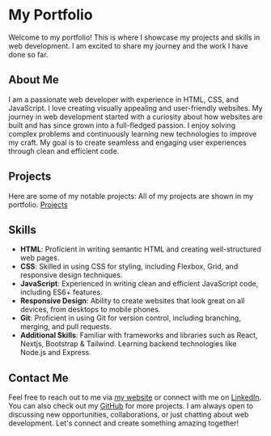 # My Portfolio

Welcome to my portfolio! This is where I showcase my projects and skills in web development. I am excited to share my journey and the work I have done so far.

## About Me

I am a passionate web developer with experience in HTML, CSS, and JavaScript. I love creating visually appealing and user-friendly websites. My journey in web development started with a curiosity about how websites are built and has since grown into a full-fledged passion. I enjoy solving complex problems and continuously learning new technologies to improve my craft. My goal is to create seamless and engaging user experiences through clean and efficient code.

## Projects

Here are some of my notable projects:
All of my projects are shown in my portfolio.
[Projects](https://imranparthib.me/#projects)

## Skills

- **HTML**: Proficient in writing semantic HTML and creating well-structured web pages.
- **CSS**: Skilled in using CSS for styling, including Flexbox, Grid, and responsive design techniques.
- **JavaScript**: Experienced in writing clean and efficient JavaScript code, including ES6+ features.
- **Responsive Design**: Ability to create websites that look great on all devices, from desktops to mobile phones.
- **Git**: Proficient in using Git for version control, including branching, merging, and pull requests.
- **Additional Skills**: Familiar with frameworks and libraries such as React, Nextjs, Bootstrap & Tailwind. Learning backend technologies like Node.js and Express.

## Contact Me

Feel free to reach out to me via [my website](https://imranparthib.me/#contact) or connect with me on [LinkedIn](https://www.linkedin.com/in/imranparthib/). You can also check out my [GitHub](https://github.com/ImranParthib) for more projects. I am always open to discussing new opportunities, collaborations, or just chatting about web development. Let's connect and create something amazing together!
